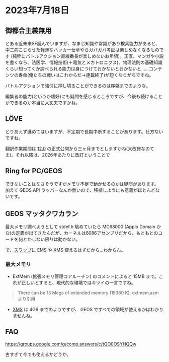# 2023年7月18日

## 御都合主義無用

とある近未来SF読んでいますが、なまじ知識や常識があり検索能力があると、中二病こじらせた軽薄なハッカー仕草やらガバガバ考証は楽しめなくなるものです (純粋にバトルアクション直線番長が楽しめないお年頃)。正直、マンガや小説を書くなら、法医学、情報技術(＋電気とメカトロニクス)、物理法則の基礎知識くらい知ってくか調べられる能力は身につけておかないとおかないと……コンテンツの寿命(俺たちの戦いはこれからだ→連載終了)が短くなりがちですね。

バトルアクションで強引に押し切ることができるのは序盤までのような。

編集者の能力(というか嗜好)にも疑問を感じるところですが、今後も続けることができるのか本当に大丈夫ですかね。

## LÖVE

とりあえず進めてはいますが、不定期で長期中断することがあります。仕方ないですね。

翻訳作業期間は [12.0](https://love2d.org/wiki/12.0) の正式公開から三ヶ月までとしますかね(大改修なのてま)。それ以降は、2026年あたりに改訂ということで

## Ring for PC/GEOS
できないことはなさそうですがメモリ不足で動かせるのかは疑問があります。
加えて GEOS API ラッパーなんか無いので、移植しようにも意義がほとんどないです。

## GEOS マッタクワカラン

最大メモリ調べようとして stdef.h 眺めていたら MC68000 (Applo Domain かな)の定義が出てきたんだが、カーネルは8086アセンブリだから、もともとのコードを何とかしない限りは動かない。

で、[スワップ](https://github.com/bluewaysw/pcgeos/tree/9672d033f192a4fd5103103bf385cc8cd58c48b7/Driver/Swap)に EMS や XMS 使えるはずだから…わからん。

### 最大メモリ

* ExtMem (拡張メモリ管理コアルーチン) のコメントによると 15MB まで。これが正しいとすると、現代的な環境ではキツイの一言ですね。

> There can be 15 Megs of extended memory (15360 K).
extmem.asm より引用

* [XMS](https://en.m.wikipedia.org/wiki/Extended_memory) は 4GB までのようですが、 GEOS ですべての領域が使えるかはわかりませんね。

## FAQ
https://groups.google.com/g/comp.answers/c/tQO0OSYHQQw

古すぎて今でも使えるかどうか。
